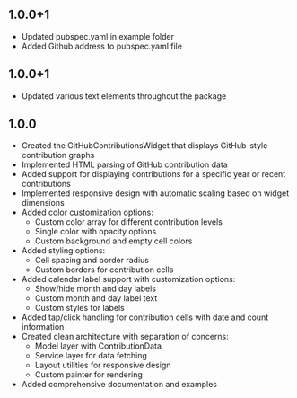 ## 1.0.0+1
- Updated pubspec.yaml in example folder
- Added Github address to pubspec.yaml file

## 1.0.0+1
- Updated various text elements throughout the package

## 1.0.0

- Created the GitHubContributionsWidget that displays GitHub-style contribution graphs
- Implemented HTML parsing of GitHub contribution data
- Added support for displaying contributions for a specific year or recent contributions
- Implemented responsive design with automatic scaling based on widget dimensions
- Added color customization options:
  - Custom color array for different contribution levels
  - Single color with opacity options
  - Custom background and empty cell colors
- Added styling options:
  - Cell spacing and border radius
  - Custom borders for contribution cells
- Added calendar label support with customization options:
  - Show/hide month and day labels
  - Custom month and day label text
  - Custom styles for labels
- Added tap/click handling for contribution cells with date and count information
- Created clean architecture with separation of concerns:
  - Model layer with ContributionData
  - Service layer for data fetching
  - Layout utilities for responsive design
  - Custom painter for rendering
- Added comprehensive documentation and examples
